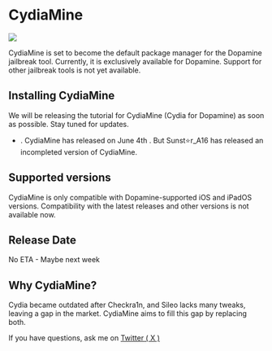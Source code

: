# CydiaMine


<img src="https://github.com/CydiaMine/appinstaller/assets/171231087/18d54c39-501a-4c34-8b8b-4313a8450021">



CydiaMine is set to become the default package manager for the Dopamine jailbreak tool. Currently, it is exclusively available for Dopamine. Support for other jailbreak tools is not yet available.

## Installing CydiaMine

We will be releasing the tutorial for CydiaMine (Cydia for Dopamine) as soon as possible. Stay tuned for updates. 

* . CydiaMine has released on June 4th . But Sunst⭐️r_A16 has released an incompleted version of CydiaMine. 

## Supported versions

CydiaMine is only compatible with Dopamine-supported iOS and iPadOS versions. Compatibility with the latest releases and other versions is not available now.

## Release Date 

No ETA - Maybe next week

## Why CydiaMine?

Cydia became outdated after Checkra1n, and Sileo lacks many tweaks, leaving a gap in the market. CydiaMine aims to fill this gap by replacing both.

If you have questions, ask me on <a href= "https://x.com/Sunstar_16">Twitter ( X )</a>
